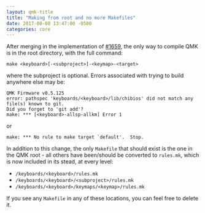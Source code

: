 ```yaml
---
layout: qmk-title
title: "Making from root and no more Makefiles"
date: 2017-08-08 13:47:00 -0500
categories: core
---
```


After merging in the implementation of [#1659](https://github.com/qmk/qmk_firmware/issues/1659), the only way to compile QMK is in the root directory, with the full command:

    make <keyboard>[-<subproject>]-<keymap>-<target>

where the subproject is optional. Errors associated with trying to build anywhere else may be:

    QMK Firmware v0.5.125
    error: pathspec 'keyboards/<keyboard>/lib/chibios' did not match any file(s) known to git.
    Did you forget to 'git add'?
    make: *** [<keyboard>-allsp-allkm] Error 1

or

    make: *** No rule to make target `default'.  Stop.

In addition to this change, the only `Makefile` that should exist is the one in the QMK root - all others have been/should be converted to `rules.mk`, which is now included in its stead, at every level:

* `/keyboards/<keyboard>/rules.mk`
* `/keyboards/<keyboard>/<subproject>/rules.mk`
* `/keyboards/<keyboard>/keymaps/<keymap>/rules.mk`

If you see any `Makefile` in any of these locations, you can feel free to delete it.